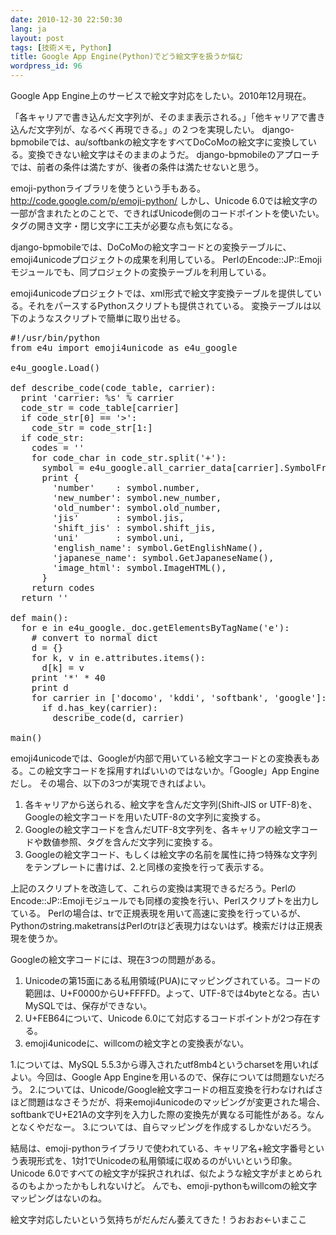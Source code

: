 ```yaml
---
date: 2010-12-30 22:50:30
lang: ja
layout: post
tags: [技術メモ, Python]
title: Google App Engine(Python)でどう絵文字を扱うか悩む
wordpress_id: 96
---
```

Google App Engine上のサービスで絵文字対応をしたい。2010年12月現在。

「各キャリアで書き込んだ文字列が、そのまま表示される。」「他キャリアで書き込んだ文字列が、なるべく再現できる。」の２つを実現したい。
django-bpmobileでは、au/softbankの絵文字をすべてDoCoMoの絵文字に変換している。変換できない絵文字はそのままのようだ。
django-bpmobileのアプローチでは、前者の条件は満たすが、後者の条件は満たせないと思う。

emoji-pythonライブラリを使うという手もある。
http://code.google.com/p/emoji-python/
しかし、Unicode 6.0では絵文字の一部が含まれたとのことで、できればUnicode側のコードポイントを使いたい。
タグの開き文字・閉じ文字に工夫が必要な点も気になる。

django-bpmobileでは、DoCoMoの絵文字コードとの変換テーブルに、emoji4unicodeプロジェクトの成果を利用している。
PerlのEncode::JP::Emojiモジュールでも、同プロジェクトの変換テーブルを利用している。

emoji4unicodeプロジェクトでは、xml形式で絵文字変換テーブルを提供している。それをパースするPythonスクリプトも提供されている。
変換テーブルは以下のようなスクリプトで簡単に取り出せる。

<pre class="syntax python">
#!/usr/bin/python
from e4u import emoji4unicode as e4u_google

e4u_google.Load()

def describe_code(code_table, carrier):
  print 'carrier: %s' % carrier
  code_str = code_table[carrier]
  if code_str[0] == '>':
    code_str = code_str[1:]
  if code_str:
    codes = ''
    for code_char in code_str.split('+'):
      symbol = e4u_google.all_carrier_data[carrier].SymbolFromUnicode(code_char)
      print {
        'number'    : symbol.number,
        'new_number': symbol.new_number,
        'old_number': symbol.old_number,
        'jis'       : symbol.jis,
        'shift_jis' : symbol.shift_jis,
        'uni'       : symbol.uni,
        'english_name': symbol.GetEnglishName(),
        'japanese_name': symbol.GetJapaneseName(),
        'image_html': symbol.ImageHTML(),
      }
    return codes
  return ''

def main():
  for e in e4u_google._doc.getElementsByTagName('e'):
    # convert to normal dict
    d = {}
    for k, v in e.attributes.items():
      d[k] = v
    print '*' * 40
    print d
    for carrier in ['docomo', 'kddi', 'softbank', 'google']:
      if d.has_key(carrier):
        describe_code(d, carrier)

main()
</pre>

emoji4unicodeでは、Googleが内部で用いている絵文字コードとの変換表もある。この絵文字コードを採用すればいいのではないか。「Google」App Engineだし。
その場合、以下の3つが実現できればよい。
1. 各キャリアから送られる、絵文字を含んだ文字列(Shift-JIS or UTF-8)を、Googleの絵文字コードを用いたUTF-8の文字列に変換する。
2. Googleの絵文字コードを含んだUTF-8文字列を、各キャリアの絵文字コードや数値参照、<img>タグを含んだ文字列に変換する。
3. Googleの絵文字コード、もしくは絵文字の名前を属性に持つ特殊な文字列をテンプレートに書けば、2.と同様の変換を行って表示する。

上記のスクリプトを改造して、これらの変換は実現できるだろう。PerlのEncode::JP::Emojiモジュールでも同様の変換を行い、Perlスクリプトを出力している。
Perlの場合は、trで正規表現を用いて高速に変換を行っているが、Pythonのstring.maketransはPerlのtrほど表現力はないはず。検索だけは正規表現を使うか。

Googleの絵文字コードには、現在3つの問題がある。
1. Unicodeの第15面にある私用領域(PUA)にマッピングされている。コードの範囲は、U+F0000からU+FFFFD。よって、UTF-8では4byteとなる。古いMySQLでは、保存ができない。
2. U+FEB64について、Unicode 6.0にて対応するコードポイントが2つ存在する。
3. emoji4unicodeに、willcomの絵文字との変換表がない。

1.については、MySQL 5.5.3から導入されたutf8mb4というcharsetを用いればよい。今回は、Google App Engineを用いるので、保存については問題ないだろう。
2.については、Unicode/Google絵文字コードの相互変換を行わなければさほど問題はなさそうだが、将来emoji4unicodeのマッピングが変更された場合、softbankでU+E21Aの文字列を入力した際の変換先が異なる可能性がある。なんとなくやだなー。
3.については、自らマッピングを作成するしかないだろう。

結局は、emoji-pythonライブラリで使われている、キャリア名+絵文字番号という表現形式を、1対1でUnicodeの私用領域に収めるのがいいという印象。
Unicode 6.0ですべての絵文字が採択されれば、似たような絵文字がまとめられるのもよかったかもしれないけど。
んでも、emoji-pythonもwillcomの絵文字マッピングはないのね。

絵文字対応したいという気持ちがだんだん萎えてきた！うおおお&larr;いまここ
